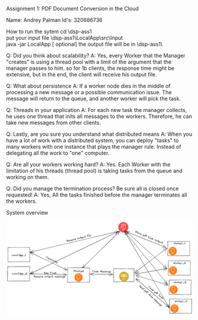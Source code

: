 Assignment 1: PDF Document Conversion in the Cloud

Name: Andrey Palman
Id's: 320686736

How to run the sytem
cd <path>\dsp-ass1\
put your input file <path>\dsp-ass1\LocalApp\src\Input\
java -jar LocalApp <arg1> <arg2> <arg3> [<arg4> optional]
the output file will be in <path>\dsp-ass1\

Q: Did you think about scalability?
A: Yes, every Worker that the Manager "creates" is using a thread pool with a limit of the argument that the manager passes to him. so for 1b clients, the response time might be extensive, but in the end, the client will receive his output file.

Q: What about persistence
A: If a worker node dies in the middle of processing a new message or a possible communication issue. The message will return to the queue, and another worker will pick the task.

Q:  Threads in your application
A: For each new task the manager collects, he uses one thread that inits all messages to the workers. Therefore, he can take new messages from other clients.

Q: Lastly, are you sure you understand what distributed means
A: When you have a lot of work with a distributed system, you can deploy "tasks" to many workers with one instance that plays the manager rule. Instead of delegating all the work to "one" computer.

Q: Are all your workers working hard?
A: Yes. Each Worker with the limitation of his threads (thread pool) is taking tasks from the queue and working on them.

Q:  Did you manage the termination process? Be sure all is closed once requested!
A: Yes, All the tasks finished before the manager terminates all the workers.

System overview

![](system.png)
